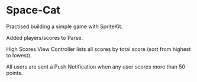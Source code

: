 Space-Cat
=========
Practised building a simple game with SpriteKit. 

Added players/scores to Parse. 

High Scores View Controller lists all scores by total score (sort from highest to lowest). 

All users are sent a Push Notification when any user scores more than 50 points. 

